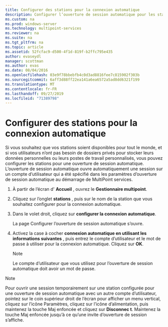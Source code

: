 ```yaml
---
title: Configurer des stations pour la connexion automatique
description: Configurer l’ouverture de session automatique pour les stations MultiPoint
ms.custom: na
ms.prod: windows-server
ms.technology: multipoint-services
ms.reviewer: na
ms.suite: na
ms.tgt_pltfrm: na
ms.topic: article
ms.assetid: 52fcfac9-d500-4f1d-819f-b2ffc795e435
author: evaseydl
manager: scottman
ms.author: evas
ms.date: 08/04/2016
ms.openlocfilehash: 03e9f78bbebfb4c0d3ad8816fee7c815902f303b
ms.sourcegitcommit: 6aff3d88ff22ea141a6ea6572a5ad8dd6321f199
ms.translationtype: MT
ms.contentlocale: fr-FR
ms.lasthandoff: 09/27/2019
ms.locfileid: "71389798"
---
```

# <a name="configure-stations-for-automatic-logon"></a>Configurer des stations pour la connexion automatique
Si vous souhaitez que vos stations soient disponibles pour tout le monde, et si vos utilisateurs n’ont pas besoin de dossiers privés pour stocker leurs données personnelles ou leurs postes de travail personnalisés, vous pouvez configurer les stations pour une ouverture de session automatique. L’ouverture de session automatique ouvre automatiquement une session sur un compte d’utilisateur qui a été spécifié dans les paramètres d’ouverture de session automatique au démarrage de MultiPoint services.  
  
1.  À partir de l’écran d' **Accueil** , ouvrez le **Gestionnaire multipoint**.  
  
2.  Cliquez sur l’onglet **stations** , puis sur le nom de la station que vous souhaitez configurer pour la connexion automatique.  
  
3.  Dans le volet droit, cliquez sur **configurer la connexion automatique**.  
  
    La page Configurer l’ouverture de session automatique s’ouvre.  
  
4.  Activez la case à cocher **connexion automatique en utilisant les informations suivantes** , puis entrez le compte d’utilisateur et le mot de passe à utiliser pour la connexion automatique. Cliquez sur **OK**.  
  
    > [!NOTE]  
    > Le compte d’utilisateur que vous utilisez pour l’ouverture de session automatique doit avoir un mot de passe.  
  
> [!NOTE]  
> Pour ouvrir une session temporairement sur une station configurée pour une ouverture de session automatique avec un autre compte d’utilisateur, pointez sur le coin supérieur droit de l’écran pour afficher un menu vertical, cliquez sur l’icône Paramètres, cliquez sur l’icône d’alimentation, puis maintenez la touche Maj enfoncée et cliquez sur **Disconnec t**. Maintenez la touche Maj enfoncée jusqu’à ce qu’une invite d’ouverture de session s’affiche.